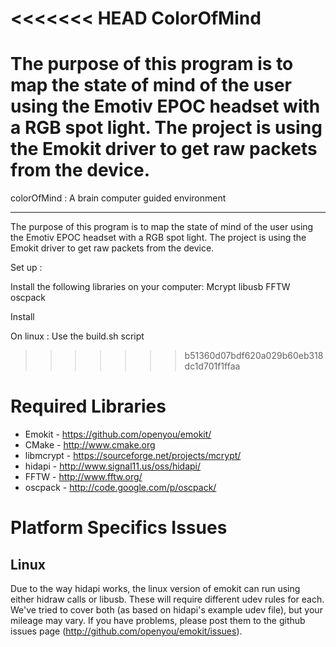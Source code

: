 <<<<<<< HEAD
ColorOfMind 
===========

The purpose of this program is to map the state of mind of the user using the Emotiv EPOC headset with a RGB spot light. The project is using the Emokit driver to get raw packets from the device.
=======
colorOfMind :
A brain computer guided environment
__________________________________________________________________________________

The purpose of this program is to map the state of mind of the user using the Emotiv EPOC headset with a RGB spot light.
The project is using the Emokit driver to get raw packets from the device.






Set up :

Install the following libraries on your computer:
Mcrypt
libusb
FFTW
oscpack


Install

On linux :
Use the build.sh script
>>>>>>> b51360d07bdf620a029b60eb318dc1d701f1ffaa


Required Libraries
==================

* Emokit - https://github.com/openyou/emokit/
* CMake - http://www.cmake.org
* libmcrypt - https://sourceforge.net/projects/mcrypt/
* hidapi - http://www.signal11.us/oss/hidapi/
* FFTW - http://www.fftw.org/
* oscpack - http://code.google.com/p/oscpack/

Platform Specifics Issues
=========================

Linux
-----

Due to the way hidapi works, the linux version of emokit can run using
either hidraw calls or libusb. These will require different udev rules
for each. We've tried to cover both (as based on hidapi's example udev
file), but your mileage may vary. If you have problems, please post
them to the github issues page (http://github.com/openyou/emokit/issues).
